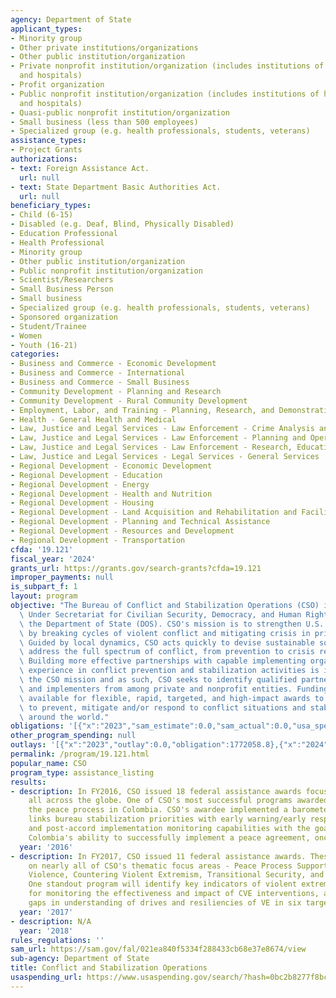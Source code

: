 ```yaml
---
agency: Department of State
applicant_types:
- Minority group
- Other private institutions/organizations
- Other public institution/organization
- Private nonprofit institution/organization (includes institutions of higher education
  and hospitals)
- Profit organization
- Public nonprofit institution/organization (includes institutions of higher education
  and hospitals)
- Quasi-public nonprofit institution/organization
- Small business (less than 500 employees)
- Specialized group (e.g. health professionals, students, veterans)
assistance_types:
- Project Grants
authorizations:
- text: Foreign Assistance Act.
  url: null
- text: State Department Basic Authorities Act.
  url: null
beneficiary_types:
- Child (6-15)
- Disabled (e.g. Deaf, Blind, Physically Disabled)
- Education Professional
- Health Professional
- Minority group
- Other public institution/organization
- Public nonprofit institution/organization
- Scientist/Researchers
- Small Business Person
- Small business
- Specialized group (e.g. health professionals, students, veterans)
- Sponsored organization
- Student/Trainee
- Women
- Youth (16-21)
categories:
- Business and Commerce - Economic Development
- Business and Commerce - International
- Business and Commerce - Small Business
- Community Development - Planning and Research
- Community Development - Rural Community Development
- Employment, Labor, and Training - Planning, Research, and Demonstration
- Health - General Health and Medical
- Law, Justice and Legal Services - Law Enforcement - Crime Analysis and Data
- Law, Justice and Legal Services - Law Enforcement - Planning and Operations
- Law, Justice and Legal Services - Law Enforcement - Research, Education, Training
- Law, Justice and Legal Services - Legal Services - General Services
- Regional Development - Economic Development
- Regional Development - Education
- Regional Development - Energy
- Regional Development - Health and Nutrition
- Regional Development - Housing
- Regional Development - Land Acquisition and Rehabilitation and Facilities Construction
- Regional Development - Planning and Technical Assistance
- Regional Development - Resources and Development
- Regional Development - Transportation
cfda: '19.121'
fiscal_year: '2024'
grants_url: https://grants.gov/search-grants?cfda=19.121
improper_payments: null
is_subpart_f: 1
layout: program
objective: "The Bureau of Conflict and Stabilization Operations (CSO) is part of the\
  \ Under Secretariat for Civilian Security, Democracy, and Human Rights (J) within\
  \ the Department of State (DOS). CSO's mission is to strengthen U.S. national security\
  \ by breaking cycles of violent conflict and mitigating crisis in priority countries.\
  \ Guided by local dynamics, CSO acts quickly to devise sustainable solutions to\
  \ address the full spectrum of conflict, from prevention to crisis response to stabilization.\
  \ Building more effective partnerships with capable implementing organizations with\
  \ experience in conflict prevention and stabilization activities is integral to\
  \ the CSO mission and as such, CSO seeks to identify qualified partners, facilitators\
  \ and implementers from among private and nonprofit entities. Funding may be made\
  \ available for flexible, rapid, targeted, and high-impact awards to organizations\
  \ to prevent, mitigate and/or respond to conflict situations and stabilize\r\ncountries\
  \ around the world."
obligations: '[{"x":"2023","sam_estimate":0.0,"sam_actual":0.0,"usa_spending_actual":3012789.91},{"x":"2024","sam_estimate":0.0,"sam_actual":0.0,"usa_spending_actual":7198200.62},{"x":"2025","sam_estimate":0.0,"sam_actual":0.0,"usa_spending_actual":2518340.01}]'
other_program_spending: null
outlays: '[{"x":"2023","outlay":0.0,"obligation":1772058.8},{"x":"2024","outlay":0.0,"obligation":4414587.5},{"x":"2025","outlay":0.0,"obligation":2466250.0}]'
permalink: /program/19.121.html
popular_name: CSO
program_type: assistance_listing
results:
- description: In FY2016, CSO issued 18 federal assistance awards focused in regions
    all across the globe. One of CSO's most successful programs awarded in FY16 supported
    the peace process in Colombia. CSO's awardee implemented a barometer program that
    links bureau stabilization priorities with early warning/early response mechanisms
    and post-accord implementation monitoring capabilities with the goal of improving
    Colombia's ability to successfully implement a peace agreement, once reached.
  year: '2016'
- description: In FY2017, CSO issued 11 federal assistance awards. These awards touched
    on nearly all of CSO's thematic focus areas - Peace Process Support, Electoral
    Violence, Countering Violent Extremism, Transitional Security, and Atrocity Prevention.
    One standout program will identify key indicators of violent extremism, allow
    for monitoring the effectiveness and impact of CVE interventions, and fill critical
    gaps in understanding of drives and resiliencies of VE in six target countries.
  year: '2017'
- description: N/A
  year: '2018'
rules_regulations: ''
sam_url: https://sam.gov/fal/021ea840f5334f288433cb68e37e8674/view
sub-agency: Department of State
title: Conflict and Stabilization Operations
usaspending_url: https://www.usaspending.gov/search/?hash=0bc2b8277f8bc62863e7d1397ee8d498
---
```


